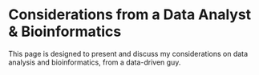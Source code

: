 # Considerations from a Data Analyst & Bioinformatics
This page is designed to present and discuss my considerations on data analysis and bioinformatics, from a data-driven guy.

